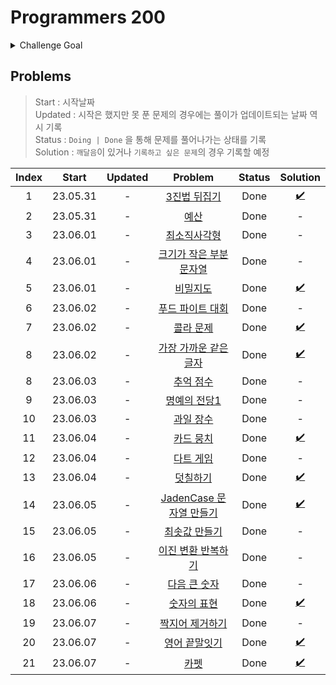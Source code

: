 # Programmers 200

<details>
  <summary>Challenge Goal</summary>

코딩테스트의 합격의 길은 여전히 **문제를 많이 풀어보는 것**이라고 생각한다. 양에는 장사없다! 그래서 생각해본 것이 하나의 코테 플렛폼의 문제를 어느정도 수준까지 다 풀어보는 것이다. Leet Code과 프로그래머스를 놓고 고민해봤다.

  <details>
  <summary>비교</summary>

- Leet Code

  - 장점

    - 많은 문제
    - 다양한 카테고리에 대한 분류
    - 코테를 위한 다양한 컨텐츠
    - 힌트 존재
    - 제출 후 디버깅 용이(어떤 테스트 케이스 인지 확인 가능) → 장단이 모두 존재, 왜 틀렸는지 고민시간을 통해서 코드에 대한 디버깅 실력이 늘수 있지만, 시간이 중요한 시기에 마냥 고민만 하고 있을수 있을까?!

  - 단점

    - 영어다!! 😰
    - 포커싱이 세계 유명 IT 기업에 맞춰져 있음
    - 해당 문제에 대한 자료 검색이 쉽지 않다.

  - 프로그래머스

    - 장점
      - 한글이다!! 😙 + 한국 플랫폼!
      - 한국 유명 IT 기업 문제들 존재
      - 대부분 한국 유저들이기때문에 쉽게 문제에 대한 자료를 검색이 가능
      - 예전에 비해 문제가 다양해짐
    - 단점
      - Leet Code에 비해 문제 수가 적음
      - 레벨에 대한 신뢰도가 떨어지는 경우 존재
      - 제출 후 디버깅 어려움(어떤 테스트 케이스에서 오류가 발생했는지 알려주지 않음)

  </details>

여러 측면에서 Leet Code가 더 많은 장점을 가지고 있긴했다. 하지만, 프로그래머스에서 지금까지 해놓은 기록(?)들이 있어서 그 부분을 이어나가면 `챌린지`다운 재미가 있을거 같다는 생각이 들었다. 또한 한글이라 점이 큰 작용을 한 것 같다. (~~핑계같지만,~~ 영어로 보는게 문제가 된다기보다 영어이기때문에 들어가는 시간을 아끼고 싶은 생각이 들었다.) 프로그래머스의 문제가 레벨별로 되어 있는데, 현재 레벨별로 안푼 문제의 수는 아래와 같다.

- 레벨 1 : 27 문제
- 레벨 2 : 93 문제
- 레벨 3 : 64 문제
- 레벨 4 : 21 문제
- 레벨 5 : 6 문제

이 중에 `레벨 1/2 (+3)을 다 푸는 것`을 `3달(대략 100일)` 정도의 기간을 목표로 삼아 도전해보면 괜찮을거 같다는 생각이 들었다.(레벨3까지 가능할지 확신이 서지 않아서...🤔)

✅ 목표 : `최소 120 ~ 최대 184(레벨3 포함) 문제`를 `6/7/8달` 동안 끝내보자!!

</details>

## Problems

> Start : 시작날짜 <br />
> Updated : 시작은 했지만 못 푼 문제의 경우에는 풀이가 업데이트되는 날짜 역시 기록 <br />
> Status : `Doing | Done` 을 통해 문제를 풀어나가는 상태를 기록 <br />
> Solution : `깨달음`이 있거나 `기록하고 싶은 문제`의 경우 기록할 예정 <br />

| Index |  Start   | Updated |                                          Problem                                           | Status |      Solution      |
| :---: | :------: | :-----: | :----------------------------------------------------------------------------------------: | :----: | :----------------: |
|   1   | 23.05.31 |    -    |      [3진법 뒤집기](https://school.programmers.co.kr/learn/courses/30/lessons/68935)       |  Done  | [✔️](/pg200/1.md)  |
|   2   | 23.05.31 |    -    |          [예산](https://school.programmers.co.kr/learn/courses/30/lessons/12982)           |  Done  |         -          |
|   3   | 23.06.01 |    -    |      [최소직사각형](https://school.programmers.co.kr/learn/courses/30/lessons/86491)       |  Done  |         -          |
|   4   | 23.06.01 |    -    | [크기가 작은 부분문자열](https://school.programmers.co.kr/learn/courses/30/lessons/147355) |  Done  |         -          |
|   5   | 23.06.01 |    -    |        [비밀지도](https://school.programmers.co.kr/learn/courses/30/lessons/17681)         |  Done  | [✔️](/pg200/4.md)  |
|   6   | 23.06.02 |    -    |    [푸드 파이트 대회](https://school.programmers.co.kr/learn/courses/30/lessons/134240)    |  Done  |         -          |
|   7   | 23.06.02 |    -    |       [콜라 문제](https://school.programmers.co.kr/learn/courses/30/lessons/132267)        |  Done  | [✔️](/pg200/7.md)  |
|   8   | 23.06.02 |    -    | [가장 가까운 같은 글자](https://school.programmers.co.kr/learn/courses/30/lessons/142086)  |  Done  | [✔️](/pg200/8.md)  |
|   8   | 23.06.03 |    -    |       [추억 점수](https://school.programmers.co.kr/learn/courses/30/lessons/176963)        |  Done  |         -          |
|   9   | 23.06.03 |    -    |      [명예의 전당1](https://school.programmers.co.kr/learn/courses/30/lessons/138477)      |  Done  |         -          |
|  10   | 23.06.03 |    -    |       [과일 장수](https://school.programmers.co.kr/learn/courses/30/lessons/135808)        |  Done  |         -          |
|  11   | 23.06.04 |    -    |       [카드 뭉치](https://school.programmers.co.kr/learn/courses/30/lessons/159994)        |  Done  | [✔️](/pg200/11.md) |
|  12   | 23.06.04 |    -    |        [다트 게임](https://school.programmers.co.kr/learn/courses/30/lessons/17682)        |  Done  |         -          |
|  13   | 23.06.04 |    -    |        [덧칠하기](https://school.programmers.co.kr/learn/courses/30/lessons/161989)        |  Done  | [✔️](/pg200/13.md) |
|  14   | 23.06.05 |    -    | [JadenCase 문자열 만들기](https://school.programmers.co.kr/learn/courses/30/lessons/12951) |  Done  | [✔️](/pg200/14.md) |
|  15   | 23.06.05 |    -    |      [최솟값 만들기](https://school.programmers.co.kr/learn/courses/30/lessons/12941)      |  Done  |         -          |
|  16   | 23.06.05 |    -    |   [이진 변환 반복하기](https://school.programmers.co.kr/learn/courses/30/lessons/70129)    |  Done  |         -          |
|  17   | 23.06.06 |    -    |      [다음 큰 숫자](https://school.programmers.co.kr/learn/courses/30/lessons/12911)       |  Done  |         -          |
|  18   | 23.06.06 |    -    |       [숫자의 표현](https://school.programmers.co.kr/learn/courses/30/lessons/12924)       |  Done  | [✔️](/pg200/18.md) |
|  19   | 23.06.07 |    -    |     [짝지어 제거하기](https://school.programmers.co.kr/learn/courses/30/lessons/12973)     |  Done  |         -          |
|  20   | 23.06.07 |    -    |      [영어 끝말잇기](https://school.programmers.co.kr/learn/courses/30/lessons/12981)      |  Done  | [✔️](/pg200/20.md) |
|  21   | 23.06.07 |    -    |          [카펫](https://school.programmers.co.kr/learn/courses/30/lessons/42842)           |  Done  | [✔️](/pg200/21.md) |
